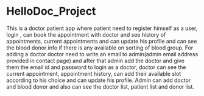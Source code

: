 # HelloDoc_Project
This is a doctor patient app where patient need to register himself as a user, login , can book the appointment with doctor and see history of appointments, current appointments and can update his profile and
can see the blood donor info if there is any available on sorting of blood group.
For adding a doctor doctor need to write an email to admin(admin email address provided in contact page) and after that admin add the doctor and give them the email id and password
to login as a doctor, doctor can see the current appointment, appointment history, can add their available slot according to his choice and can update his profile.
Admin can add doctor and blood donor and also can see the doctor list, patient list and donor list.

